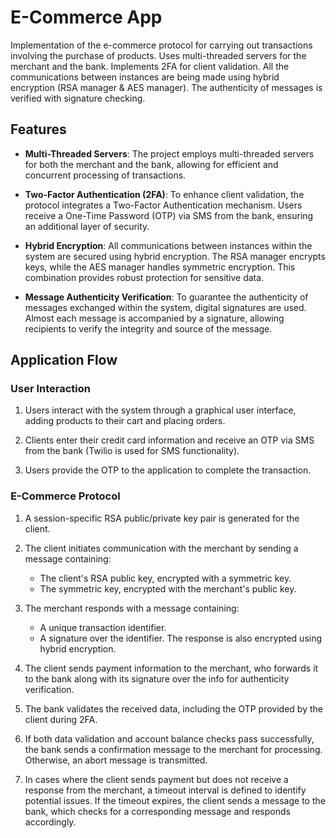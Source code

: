 # E-Commerce App

Implementation of the e-commerce protocol for carrying out transactions involving the purchase of products. Uses multi-threaded servers for the merchant and the bank. Implements 2FA for client validation. All the communications between instances are being made using hybrid encryption (RSA manager & AES manager). The authenticity of messages is verified with signature checking.

## Features

- **Multi-Threaded Servers**: The project employs multi-threaded servers for both the merchant and the bank, allowing for efficient and concurrent processing of transactions.

- **Two-Factor Authentication (2FA)**: To enhance client validation, the protocol integrates a Two-Factor Authentication mechanism. Users receive a One-Time Password (OTP) via SMS from the bank, ensuring an additional layer of security.

- **Hybrid Encryption**: All communications between instances within the system are secured using hybrid encryption. The RSA manager encrypts keys, while the AES manager handles symmetric encryption. This combination provides robust protection for sensitive data.

- **Message Authenticity Verification**: To guarantee the authenticity of messages exchanged within the system, digital signatures are used. Almost each message is accompanied by a signature, allowing recipients to verify the integrity and source of the message.

## Application Flow

### User Interaction

1. Users interact with the system through a graphical user interface, adding products to their cart and placing orders.

2. Clients enter their credit card information and receive an OTP via SMS from the bank (Twilio is used for SMS functionality).

3. Users provide the OTP to the application to complete the transaction.

### E-Commerce Protocol

1. A session-specific RSA public/private key pair is generated for the client.

2. The client initiates communication with the merchant by sending a message containing:
   - The client's RSA public key, encrypted with a symmetric key.
   - The symmetric key, encrypted with the merchant's public key.

3. The merchant responds with a message containing:
   - A unique transaction identifier.
   - A signature over the identifier.
   The response is also encrypted using hybrid encryption.

4. The client sends payment information to the merchant, who forwards it to the bank along with its signature over the info for authenticity verification.

5. The bank validates the received data, including the OTP provided by the client during 2FA.

6. If both data validation and account balance checks pass successfully, the bank sends a confirmation message to the merchant for processing. Otherwise, an abort message is transmitted.

7. In cases where the client sends payment but does not receive a response from the merchant, a timeout interval is defined to identify potential issues. If the timeout expires, the client sends a message to the bank, which checks for a corresponding message and responds accordingly.
